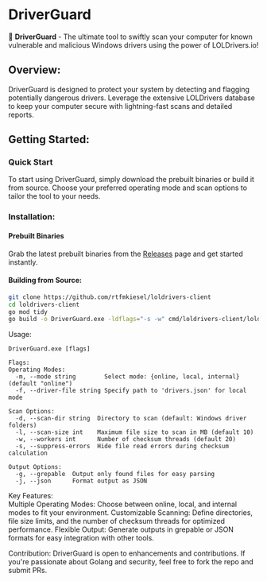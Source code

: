 # DriverGuard

🚀 **DriverGuard** - The ultimate tool to swiftly scan your computer for known vulnerable and malicious Windows drivers using the power of LOLDrivers.io!

## Overview:

DriverGuard is designed to protect your system by detecting and flagging potentially dangerous drivers. Leverage the extensive LOLDrivers database to keep your computer secure with lightning-fast scans and detailed reports.

## Getting Started:

### Quick Start

To start using DriverGuard, simply download the prebuilt binaries or build it from source. Choose your preferred operating mode and scan options to tailor the tool to your needs.

### Installation:

#### Prebuilt Binaries

Grab the latest prebuilt binaries from the [Releases](https://github.com/rtfmkiesel/loldrivers-client/releases) page and get started instantly.

#### Building from Source:

```sh
git clone https://github.com/rtfmkiesel/loldrivers-client
cd loldrivers-client
go mod tidy
go build -o DriverGuard.exe -ldflags="-s -w" cmd/loldrivers-client/loldrivers-client.go
```
Usage:
```
DriverGuard.exe [flags]

Flags:
Operating Modes:
  -m, --mode string        Select mode: {online, local, internal} (default "online")
  -f, --driver-file string Specify path to 'drivers.json' for local mode

Scan Options:
  -d, --scan-dir string  Directory to scan (default: Windows driver folders)
  -l, --scan-size int    Maximum file size to scan in MB (default 10)
  -w, --workers int      Number of checksum threads (default 20)
  -s, --suppress-errors  Hide file read errors during checksum calculation

Output Options:
  -g, --grepable  Output only found files for easy parsing
  -j, --json      Format output as JSON
```

Key Features: </br>
Multiple Operating Modes: Choose between online, local, and internal modes to fit your environment.
Customizable Scanning: Define directories, file size limits, and the number of checksum threads for optimized performance.
Flexible Output: Generate outputs in grepable or JSON formats for easy integration with other tools.

Contribution:
DriverGuard is open to enhancements and contributions. If you're passionate about Golang and security, feel free to fork the repo and submit PRs.


